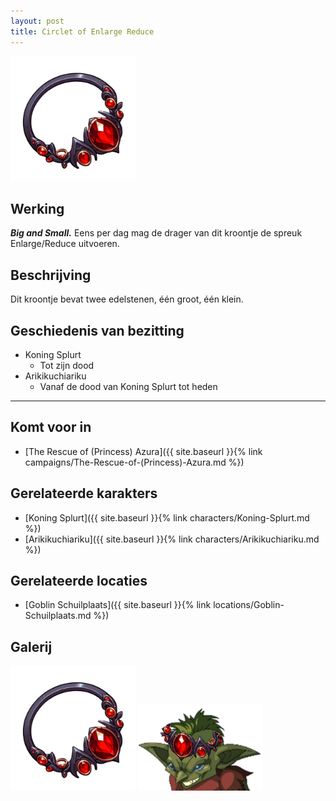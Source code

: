 ```yaml
---
layout: post
title: Circlet of Enlarge Reduce
---
```


<img src="../images/Circlet of Enlarge Reduce.png" alt="Circlet of Enlarge Reduce" width=200>

## Werking
<b><i>Big and Small.</i></b> Eens per dag mag de drager van dit kroontje de spreuk Enlarge/Reduce uitvoeren.

## Beschrijving
Dit kroontje bevat twee edelstenen, één groot, één klein.

## Geschiedenis van bezitting
* Koning Splurt
  * Tot zijn dood
* Arikikuchiariku
  * Vanaf de dood van Koning Splurt tot heden

---

## Komt voor in
* [The Rescue of (Princess) Azura]({{ site.baseurl }}{% link campaigns/The-Rescue-of-(Princess)-Azura.md %})

## Gerelateerde karakters
* [Koning Splurt]({{ site.baseurl }}{% link characters/Koning-Splurt.md %})
* [Arikikuchiariku]({{ site.baseurl }}{% link characters/Arikikuchiariku.md %})

## Gerelateerde locaties
* [Goblin Schuilplaats]({{ site.baseurl }}{% link locations/Goblin-Schuilplaats.md %})

## Galerij
<img src="../images/Circlet of Enlarge Reduce.png" alt="Circlet of Enlarge Reduce" width=200>

<img src="../images/Koning Splurt.png" alt="Koning Splurt die het kroontje draagt" width=200>